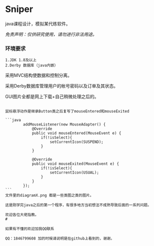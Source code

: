 # Sniper

java课程设计，模拟某代练软件。

*免责声明：仅供研究使用，请勿进行非法用途。*

### 环境要求
```
1.JDK 1.8及以上
2.Derby 数据库（java内嵌）
```
采用MVC结构使数据和控制分离。

采用Derby数据库管理用户的帐号密码以及订单及其状态。

GUI图片全都是网上下载+自己稍微处理之后的。
``````

鼠标悬浮动作是继承Button类之后复写了mouseEntered和mouseExited

```java
        addMouseListener(new MouseAdapter() {
            @Override
            public void mouseEntered(MouseEvent e) {
                if(!isSelect){
                    setCurrentIcon(SUSPEND);
                }
            }

            @Override
            public void mouseExited(MouseEvent e) {
                if(!isSelect){
                    setCurrentIcon(USUAL);
                }
            }
        });
```
文件里的diagramX.png 都是一些类图之类的图片。

这是刚学完java之后的第一个程序，有很多地方当初想法不成熟导致后面的一系列问题。

欢迎各位大佬指教。
#

如果有不懂的欢迎加我QQ联系

QQ：1846799608 加的时候请说明是在github上看到的，谢谢。
